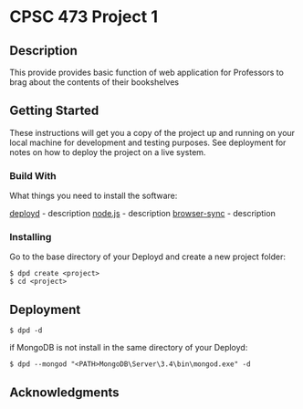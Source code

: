 # CPSC 473 Project 1

## Description

This provide provides basic function of web application for Professors to brag about the contents of their bookshelves

## Getting Started

These instructions will get you a copy of the project up and running on your local machine for development and testing purposes. See deployment for notes on how to deploy the project on a live system.

### Build With

What things you need to install the software:

[deployd](http://deployd.com/) - description
[node.js](https://nodejs.org/en/download/) - description
[browser-sync](https://www.browsersync.io/) - description

### Installing

Go to the base directory of your Deployd and create a new project folder:

```
$ dpd create <project>
$ cd <project>
```

## Deployment

```
$ dpd -d
```
if MongoDB is not install in the same directory of your Deployd:
```
$ dpd --mongod "<PATH>MongoDB\Server\3.4\bin\mongod.exe" -d
```



## Acknowledgments
